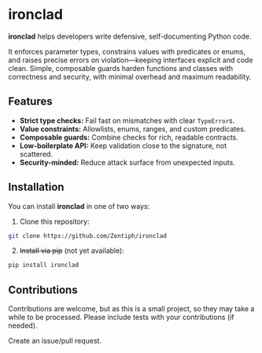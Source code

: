 # ironclad
**ironclad** helps developers write defensive, self-documenting Python code.

It enforces parameter types, constrains values with predicates or enums,
and raises precise errors on violation—keeping interfaces explicit and code clean.
Simple, composable guards harden functions and classes with correctness and security,
with minimal overhead and maximum readability.

## Features
* **Strict type checks:** Fail fast on mismatches with clear `TypeError`s.
* **Value constraints:** Allowlists, enums, ranges, and custom predicates.
* **Composable guards:** Combine checks for rich, readable contracts.
* **Low-boilerplate API:** Keep validation close to the signature, not scattered.
* **Security-minded:** Reduce attack surface from unexpected inputs.

## Installation
You can install **ironclad** in one of two ways:
1. Clone this repository:
```bash
git clone https://github.com/Zentiph/ironclad
```
2. ~~Install via pip~~ (not yet available):
```bash
pip install ironclad
```

## Contributions
Contributions are welcome, but as this is a small project, so they may take a while to be processed. Please include tests with your contributions (if needed).

Create an issue/pull request.